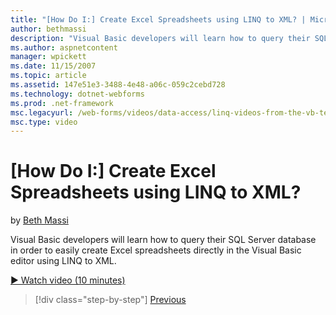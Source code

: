 ```yaml
---
title: "[How Do I:] Create Excel Spreadsheets using LINQ to XML? | Microsoft Docs"
author: bethmassi
description: "Visual Basic developers will learn how to query their SQL Server database in order to easily create Excel spreadsheets directly in the Visual Basic editor us..."
ms.author: aspnetcontent
manager: wpickett
ms.date: 11/15/2007
ms.topic: article
ms.assetid: 147e51e3-3488-4e48-a06c-059c2cebd728
ms.technology: dotnet-webforms
ms.prod: .net-framework
msc.legacyurl: /web-forms/videos/data-access/linq-videos-from-the-vb-team/how-do-i-create-excel-spreadsheets-using-linq-to-xml
msc.type: video
---
```

[How Do I:] Create Excel Spreadsheets using LINQ to XML?
====================
by [Beth Massi](https://github.com/bethmassi)

Visual Basic developers will learn how to query their SQL Server database in order to easily create Excel spreadsheets directly in the Visual Basic editor using LINQ to XML.

[&#9654; Watch video (10 minutes)](https://channel9.msdn.com/Blogs/ASP-NET-Site-Videos/how-do-i-create-excel-spreadsheets-using-linq-to-xml)

>[!div class="step-by-step"]
[Previous](how-do-i-create-xml-documents-from-sql-data.md)